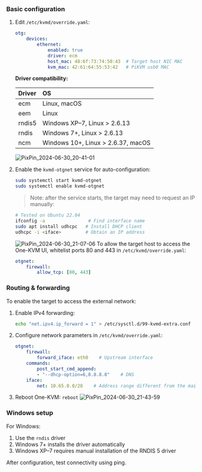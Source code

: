 ### Basic configuration

1. Edit `/etc/kvmd/override.yaml`:
    ```yaml
    otg:
        devices:
            ethernet:
                enabled: true
                driver: ecm
                host_mac: 48:6f:73:74:50:43  # Target host NIC MAC
                kvm_mac: 42:61:64:55:53:42   # PiKVM usb0 MAC
    ```

    **Driver compatibility:**

    | Driver | OS                                   |
    | :----- | :----------------------------------- |
    | ecm    | Linux, macOS                         |
    | eem    | Linux                                |
    | rndis5 | Windows XP–7, Linux > 2.6.13         |
    | rndis  | Windows 7+, Linux > 2.6.13          |
    | ncm    | Windows 10+, Linux > 2.6.37, macOS   |

    ![PixPin_2024-06-30_20-41-01](../img/PixPin_2024-06-30_20-41-01.png)

2. Enable the `kvmd-otgnet` service for auto-configuration:
    ```bash
    sudo systemctl start kvmd-otgnet
    sudo systemctl enable kvmd-otgnet
    ```

    > Note: after the service starts, the target may need to request an IP manually:
    ```bash
    # Tested on Ubuntu 22.04
    ifconfig -a                # Find interface name
    sudo apt install udhcpc   # Install DHCP client
    udhcpc -i <iface>         # Obtain an IP address
    ```

    ![PixPin_2024-06-30_21-07-06](../img/PixPin_2024-06-30_21-07-06.png)
    To allow the target host to access the One-KVM UI, whitelist ports 80 and 443 in `/etc/kvmd/override.yaml`:
    ```yaml
    otgnet:
        firewall:
            allow_tcp: [80, 443]
    ```

### Routing & forwarding

To enable the target to access the external network:

1. Enable IPv4 forwarding:
    ```bash
    echo "net.ipv4.ip_forward = 1" > /etc/sysctl.d/99-kvmd-extra.conf
    ```

2. Configure network parameters in `/etc/kvmd/override.yaml`:
    ```yaml
    otgnet:
        firewall:
            forward_iface: eth0    # Upstream interface
        commands:
            post_start_cmd_append:
            - "--dhcp-option=6,8.8.8.8"    # DNS
        iface:
            net: 10.65.0.0/28    # Address range different from the main LAN
    ```

3. Reboot One-KVM: `reboot`
    ![PixPin_2024-06-30_21-43-59](../img/PixPin_2024-06-30_21-43-59.png)

### Windows setup

For Windows:

1. Use the `rndis` driver
2. Windows 7+ installs the driver automatically
3. Windows XP–7 requires manual installation of the RNDIS 5 driver

After configuration, test connectivity using ping.


